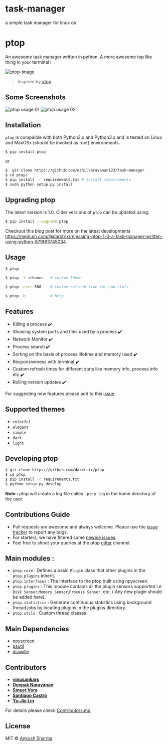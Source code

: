 # task-manager
a simple task manager for linux os
# ptop

An awesome task manager written in python. A more awesome top like thing in your terminal !


![ptop-image](https://github.com/darxtrix/ptop/blob/master/docs/ptop_demo.gif)


> Inspired by [vtop](https://github.com/MrRio/vtop)


## Some Screenshots

<img src="https://github.com/darxtrix/ptop/blob/master/docs/ptop_01.png" alt="ptop usage 01"/>
<img src="https://github.com/darxtrix/ptop/blob/master/docs/ptop_02.png" alt="ptop usage 02" />


## Installation

`ptop` is compaible with both Python2.x and Python3.x and is tested on Linux and MaxOSx (should be invoked as root) environments.

```bash
$ pip install ptop
```

or

```bash
$  git clone https://github.com/ezhilsaravanan123/task-manager
$ cd ptop/
$ pip install -r requirements.txt # install requirements
$ sudo python setup.py install
```


## Upgrading ptop

The latest version is 1.0. Older versions of `ptop` can be updated using:
```bash
$ pip install --upgrade ptop
```

Checkout this blog post for more on the latest developments https://medium.com/@darxtrix/releasing-ptop-1-0-a-task-manager-written-using-python-879f63745034


## Usage

```bash
$ ptop

$ ptop -t <theme>   # custom theme

$ ptop -csrt 500    # custom refresh time for cpu stats 

$ ptop -h           # help
```

## Features

- Killing a process :heavy_check_mark:
- Showing system ports and files used by a process :heavy_check_mark:
- Network Monitor :heavy_check_mark:
- Process search :heavy_check_mark:
- Sorting on the basis of process lifetime and memory used :heavy_check_mark:
- Responsiveness with terminal :heavy_check_mark:
- Custom refresh times for different stats like memory info, process info etc :heavy_check_mark:
- Rolling version updates :heavy_check_mark:

For suggesting new features please add to this [issue](https://github.com/darxtrix/ptop/issues/29)


## Supported themes

- `colorful`     
- `elegant`    
- `simple`    
- `dark`   
- `light` 


## Developing ptop

```bash
$ git clone https://github.com/darxtrix/ptop
$ cd ptop   
$ pip install -r requirements.txt
$ python setup.py develop
```
**Note :** ptop will create a log file called `.ptop.log` in the home directory of the user.


## Contributions Guide

- Pull requests are awesome and always welcome. Please use the [issue tracker](https://github.com/darxtrix/ptop/issues) to report any bugs.
- For starters, we have filtered some [newbie issues](https://github.com/darxtrix/ptop/issues?q=is%3Aissue+is%3Aopen+label%3A%22good+first+issue%22).
- Feel free to shoot your queries at the ptop [gitter](https://gitter.im/ptop_task_manager/Lobby) channel.


## Main modules :

- `ptop.core` : Defines a basic `Plugin` class that other plugins in the `ptop.plugins` inherit.
- `ptop.interfaces` : The interface to the ptop built using npyscreen.
- `ptop.plugins` : This module contains all the plugin sensors supported i.e `Disk Sensor`,`Memory Sensor`,`Process Sensor`, etc. ( Any new plugin should be added here).
- `ptop.statistics` : Generate continuous statistics using background thread jobs by locating plugins in the plugins directory.
- `ptop.utils` : Custom thread classes.


## Main Dependencies

- [npyscreen](https://pypi.python.org/pypi/npyscreen)
- [psutil](https://pypi.python.org/pypi/psutil)
- [drawille](https://github.com/asciimoo/drawille)

## Contributors 

* **[vinusankars](https://github.com/vinusankars)**
* **[Deepak Narayanan](https://github.com/deeps-nars)**
* **[Smeet Vora](https://github.com/smeet20)**
* **[Santiago Castro](https://github.com/bryant1410)**
* **[Yu-Jie Lin](https://github.com/livibetter)**

For details please check [Contributors.md](https://github.com/darxtrix/ptop/blob/master/CONTRIBUTORS.md)

## License 

MIT © [Ankush Sharma](http://github.com/darxtrix)
